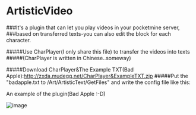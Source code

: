 # ArtisticVideo
###It's a plugin that can let you play videos in your pocketmine server,
###based on transferred texts-you can also edit the block for each character.

#####Use CharPlayer(I only share this file) to transfer the videos into texts
#####(CharPlayer is written in Chinese..someway)

#####Download CharPlayer&The Example TXT(Bad Apple):http://zxda.mudegg.net/CharPlayer&ExampleTXT.zip
#####Put the "badapple.txt to /Art/ArtisticText/GetFiles" and write the config file like this:


An example of the plugin(Bad Apple :-D)

 ![image](http://zxda.mudegg.net/badapple.gif)
